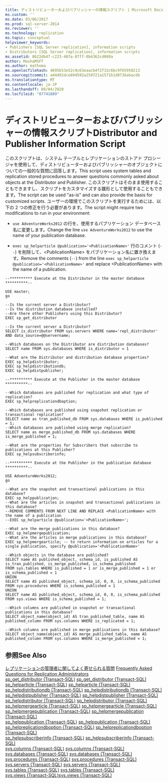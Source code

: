 ```yaml
---
title: ディストリビューターおよびパブリッシャーの情報スクリプト | Microsoft Docs
ms.custom: ''
ms.date: 03/06/2017
ms.prod: sql-server-2014
ms.reviewer: ''
ms.technology: replication
ms.topic: conceptual
helpviewer_keywords:
- Publishers [SQL Server replication], information scripts
- Distributors [SQL Server replication], information scripts
ms.assetid: 8622db47-c223-48fa-87ff-0b4362cd069a
author: MashaMSFT
ms.author: mathoma
ms.openlocfilehash: 4695b53e52c9c63eaacb4f2f32c6bc9f65958213
ms.sourcegitcommit: ad4d92dce894592a259721a1571b1d8736abacdb
ms.translationtype: MT
ms.contentlocale: ja-JP
ms.lasthandoff: 08/04/2020
ms.locfileid: "87741889"
---
```

# <a name="distributor-and-publisher-information-script"></a><span data-ttu-id="b6dae-102">ディストリビューターおよびパブリッシャーの情報スクリプト</span><span class="sxs-lookup"><span data-stu-id="b6dae-102">Distributor and Publisher Information Script</span></span>
  <span data-ttu-id="b6dae-103">このスクリプトは、システム テーブルとレプリケーションのストアド プロシージャを使用して、ディストリビューターおよびパブリッシャーのオブジェクトについての一般的な質問に回答します。</span><span class="sxs-lookup"><span data-stu-id="b6dae-103">This script uses system tables and replication stored procedures to answer questions commonly asked about objects at the Distributor and Publisher.</span></span> <span data-ttu-id="b6dae-104">このスクリプトはそのまま使用することもできますし、スクリプトをカスタマイズする雛形として使用することもできます。</span><span class="sxs-lookup"><span data-stu-id="b6dae-104">The script can be used "as-is" and can also provide the basis for customized scripts.</span></span> <span data-ttu-id="b6dae-105">ユーザーの環境でこのスクリプトを実行するためには、以下の 2 つの修正を行う必要があります。</span><span class="sxs-lookup"><span data-stu-id="b6dae-105">The script might require two modifications to run in your environment:</span></span>  
  
-   <span data-ttu-id="b6dae-106">`use AdventureWorks2012` の行を、使用するパブリケーション データベース名に変更します。</span><span class="sxs-lookup"><span data-stu-id="b6dae-106">Change the line `use AdventureWorks2012` to use the name of your publication database.</span></span>  
  
-   <span data-ttu-id="b6dae-107">`exec sp_helparticle @publication='<PublicationName>'` 行のコメント (`--`) を削除して、\<PublicationName> をパブリケーション名に置き換えます。</span><span class="sxs-lookup"><span data-stu-id="b6dae-107">Remove the comments (`--`) from the line `exec sp_helparticle @publication='<PublicationName>'` and replace \<PublicationName> with the name of a publication.</span></span>  
  
```  
--********** Execute at the Distributor in the master database **********--  
  
USE master;  
go  
  
--Is the current server a Distributor?  
--Is the distribution database installed?  
--Are there other Publishers using this Distributor?  
EXEC sp_get_distributor  
  
--Is the current server a Distributor?  
SELECT is_distributor FROM sys.servers WHERE name='repl_distributor' AND data_source=@@servername;  
  
--Which databases on the Distributor are distribution databases?  
SELECT name FROM sys.databases WHERE is_distributor = 1  
  
--What are the Distributor and distribution database properties?  
EXEC sp_helpdistributor;  
EXEC sp_helpdistributiondb;  
EXEC sp_helpdistpublisher;  
  
--********** Execute at the Publisher in the master database **********--  
  
--Which databases are published for replication and what type of replication?  
EXEC sp_helpreplicationdboption;  
  
--Which databases are published using snapshot replication or transactional replication?  
SELECT name as tran_published_db FROM sys.databases WHERE is_published = 1;  
--Which databases are published using merge replication?  
SELECT name as merge_published_db FROM sys.databases WHERE is_merge_published = 1;  
  
--What are the properties for Subscribers that subscribe to publications at this Publisher?  
EXEC sp_helpsubscriberinfo;  
  
--********** Execute at the Publisher in the publication database **********--  
  
USE AdventureWorks2012;  
go  
  
--What are the snapshot and transactional publications in this database?   
EXEC sp_helppublication;  
--What are the articles in snapshot and transactional publications in this database?  
--REMOVE COMMENTS FROM NEXT LINE AND REPLACE <PublicationName> with the name of a publication  
--EXEC sp_helparticle @publication='<PublicationName>';  
  
--What are the merge publications in this database?   
EXEC sp_helpmergepublication;  
--What are the articles in merge publications in this database?  
EXEC sp_helpmergearticle; -- to return information on articles for a single publication, specify @publication='<PublicationName>'  
  
--Which objects in the database are published?  
SELECT name AS published_object, schema_id, is_published AS is_tran_published, is_merge_published, is_schema_published  
FROM sys.tables WHERE is_published = 1 or is_merge_published = 1 or is_schema_published = 1  
UNION  
SELECT name AS published_object, schema_id, 0, 0, is_schema_published  
FROM sys.procedures WHERE is_schema_published = 1  
UNION  
SELECT name AS published_object, schema_id, 0, 0, is_schema_published  
FROM sys.views WHERE is_schema_published = 1;  
  
--Which columns are published in snapshot or transactional publications in this database?  
SELECT object_name(object_id) AS tran_published_table, name AS published_column FROM sys.columns WHERE is_replicated = 1;  
  
--Which columns are published in merge publications in this database?  
SELECT object_name(object_id) AS merge_published_table, name AS published_column FROM sys.columns WHERE is_merge_published = 1;  
```  
  
## <a name="see-also"></a><span data-ttu-id="b6dae-108">参照</span><span class="sxs-lookup"><span data-stu-id="b6dae-108">See Also</span></span>  
 <span data-ttu-id="b6dae-109">[レプリケーションの管理者に関してよく寄せられる質問](frequently-asked-questions-for-replication-administrators.md) </span><span class="sxs-lookup"><span data-stu-id="b6dae-109">[Frequently Asked Questions for Replication Administrators](frequently-asked-questions-for-replication-administrators.md) </span></span>  
 <span data-ttu-id="b6dae-110">[sp_get_distributor &#40;Transact-SQL&#41;](/sql/relational-databases/system-stored-procedures/sp-get-distributor-transact-sql) </span><span class="sxs-lookup"><span data-stu-id="b6dae-110">[sp_get_distributor &#40;Transact-SQL&#41;](/sql/relational-databases/system-stored-procedures/sp-get-distributor-transact-sql) </span></span>  
 <span data-ttu-id="b6dae-111">[sp_helparticle &#40;Transact-SQL&#41;](/sql/relational-databases/system-stored-procedures/sp-helparticle-transact-sql) </span><span class="sxs-lookup"><span data-stu-id="b6dae-111">[sp_helparticle &#40;Transact-SQL&#41;](/sql/relational-databases/system-stored-procedures/sp-helparticle-transact-sql) </span></span>  
 <span data-ttu-id="b6dae-112">[sp_helpdistributiondb &#40;Transact-SQL&#41;](/sql/relational-databases/system-stored-procedures/sp-helpdistributiondb-transact-sql) </span><span class="sxs-lookup"><span data-stu-id="b6dae-112">[sp_helpdistributiondb &#40;Transact-SQL&#41;](/sql/relational-databases/system-stored-procedures/sp-helpdistributiondb-transact-sql) </span></span>  
 <span data-ttu-id="b6dae-113">[sp_helpdistpublisher &#40;Transact-SQL&#41;](/sql/relational-databases/system-stored-procedures/sp-helpdistpublisher-transact-sql) </span><span class="sxs-lookup"><span data-stu-id="b6dae-113">[sp_helpdistpublisher &#40;Transact-SQL&#41;](/sql/relational-databases/system-stored-procedures/sp-helpdistpublisher-transact-sql) </span></span>  
 <span data-ttu-id="b6dae-114">[sp_helpdistributor &#40;Transact-SQL&#41;](/sql/relational-databases/system-stored-procedures/sp-helpdistributor-transact-sql) </span><span class="sxs-lookup"><span data-stu-id="b6dae-114">[sp_helpdistributor &#40;Transact-SQL&#41;](/sql/relational-databases/system-stored-procedures/sp-helpdistributor-transact-sql) </span></span>  
 <span data-ttu-id="b6dae-115">[sp_helpmergearticle &#40;Transact-SQL&#41;](/sql/relational-databases/system-stored-procedures/sp-helpmergearticle-transact-sql) </span><span class="sxs-lookup"><span data-stu-id="b6dae-115">[sp_helpmergearticle &#40;Transact-SQL&#41;](/sql/relational-databases/system-stored-procedures/sp-helpmergearticle-transact-sql) </span></span>  
 <span data-ttu-id="b6dae-116">[sp_helpmergepublication &#40;Transact-SQL&#41;](/sql/relational-databases/system-stored-procedures/sp-helpmergepublication-transact-sql) </span><span class="sxs-lookup"><span data-stu-id="b6dae-116">[sp_helpmergepublication &#40;Transact-SQL&#41;](/sql/relational-databases/system-stored-procedures/sp-helpmergepublication-transact-sql) </span></span>  
 <span data-ttu-id="b6dae-117">[sp_helppublication &#40;Transact-SQL&#41;](/sql/relational-databases/system-stored-procedures/sp-helppublication-transact-sql) </span><span class="sxs-lookup"><span data-stu-id="b6dae-117">[sp_helppublication &#40;Transact-SQL&#41;](/sql/relational-databases/system-stored-procedures/sp-helppublication-transact-sql) </span></span>  
 <span data-ttu-id="b6dae-118">[sp_helpreplicationdboption &#40;Transact-SQL&#41;](/sql/relational-databases/system-stored-procedures/sp-helpreplicationdboption-transact-sql) </span><span class="sxs-lookup"><span data-stu-id="b6dae-118">[sp_helpreplicationdboption &#40;Transact-SQL&#41;](/sql/relational-databases/system-stored-procedures/sp-helpreplicationdboption-transact-sql) </span></span>  
 <span data-ttu-id="b6dae-119">[sp_helpsubscriberinfo &#40;Transact-SQL&#41;](/sql/relational-databases/system-stored-procedures/sp-helpsubscriberinfo-transact-sql) </span><span class="sxs-lookup"><span data-stu-id="b6dae-119">[sp_helpsubscriberinfo &#40;Transact-SQL&#41;](/sql/relational-databases/system-stored-procedures/sp-helpsubscriberinfo-transact-sql) </span></span>  
 <span data-ttu-id="b6dae-120">[sys.columns (Transact-SQL)](/sql/relational-databases/system-catalog-views/sys-columns-transact-sql) </span><span class="sxs-lookup"><span data-stu-id="b6dae-120">[sys.columns &#40;Transact-SQL&#41;](/sql/relational-databases/system-catalog-views/sys-columns-transact-sql) </span></span>  
 <span data-ttu-id="b6dae-121">[sys.databases &#40;Transact-SQL&#41;](/sql/relational-databases/system-catalog-views/sys-databases-transact-sql) </span><span class="sxs-lookup"><span data-stu-id="b6dae-121">[sys.databases &#40;Transact-SQL&#41;](/sql/relational-databases/system-catalog-views/sys-databases-transact-sql) </span></span>  
 <span data-ttu-id="b6dae-122">[sys.procedures &#40;Transact-SQL&#41;](/sql/relational-databases/system-catalog-views/sys-procedures-transact-sql) </span><span class="sxs-lookup"><span data-stu-id="b6dae-122">[sys.procedures &#40;Transact-SQL&#41;](/sql/relational-databases/system-catalog-views/sys-procedures-transact-sql) </span></span>  
 <span data-ttu-id="b6dae-123">[sys.servers &#40;Transact-SQL&#41;](/sql/relational-databases/system-catalog-views/sys-servers-transact-sql) </span><span class="sxs-lookup"><span data-stu-id="b6dae-123">[sys.servers &#40;Transact-SQL&#41;](/sql/relational-databases/system-catalog-views/sys-servers-transact-sql) </span></span>  
 <span data-ttu-id="b6dae-124">[sys.tables &#40;Transact-SQL&#41;](/sql/relational-databases/system-catalog-views/sys-tables-transact-sql) </span><span class="sxs-lookup"><span data-stu-id="b6dae-124">[sys.tables &#40;Transact-SQL&#41;](/sql/relational-databases/system-catalog-views/sys-tables-transact-sql) </span></span>  
 [<span data-ttu-id="b6dae-125">sys.views &#40;Transact-SQL&#41;</span><span class="sxs-lookup"><span data-stu-id="b6dae-125">sys.views &#40;Transact-SQL&#41;</span></span>](/sql/relational-databases/system-catalog-views/sys-views-transact-sql)  
  
  
